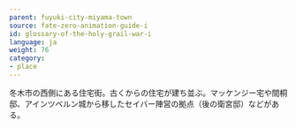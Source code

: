 ```yaml
---
parent: fuyuki-city-miyama-town
source: fate-zero-animation-guide-i
id: glossary-of-the-holy-grail-war-i
language: ja
weight: 76
category:
- place
---
```


冬木市の西側にある住宅街。古くからの住宅が建ち並ぶ。マッケンジー宅や間桐邸、アインツベルン城から移したセイバー陣営の拠点（後の衛宮邸）などがある。

